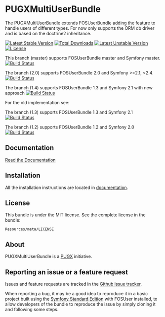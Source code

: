  PUGXMultiUserBundle
=============

The PUGXMultiUserBundle extends FOSUserBundle adding the feature to handle users of different types.
For now only supports the ORM db driver and is based on the doctrine2 inheritance.

[![Latest Stable Version](https://poser.pugx.org/pugx/multi-user-bundle/v/stable.png)](https://packagist.org/packages/pugx/multi-user-bundle) [![Total Downloads](https://poser.pugx.org/pugx/multi-user-bundle/downloads.png)](https://packagist.org/packages/pugx/multi-user-bundle) [![Latest Unstable Version](https://poser.pugx.org/pugx/multi-user-bundle/v/unstable.png)](https://packagist.org/packages/pugx/multi-user-bundle) [![License](https://poser.pugx.org/pugx/multi-user-bundle/license.png)](https://packagist.org/packages/pugx/multi-user-bundle)

This branch (master) supports FOSUserBundle master and Symfony master.
[![Build Status](https://secure.travis-ci.org/PUGX/PUGXMultiUserBundle.png?branch=master)](http://travis-ci.org/PUGX/PUGXMultiUserBundle)

The branch (2.0) supports FOSUserBundle 2.0 and Symfony >=2.1, <2.4.
[![Build Status](https://secure.travis-ci.org/PUGX/PUGXMultiUserBundle.png?branch=2.0)](http://travis-ci.org/PUGX/PUGXMultiUserBundle)

The branch (1.4) supports FOSUserBundle 1.3 and Symfony 2.1 with new approach
[![Build Status](https://secure.travis-ci.org/PUGX/PUGXMultiUserBundle.png?branch=1.4)](http://travis-ci.org/PUGX/PUGXMultiUserBundle)

For the old implementation see:

The branch (1.3) supports FOSUserBundle 1.3 and Symfony 2.1 
[![Build Status](https://secure.travis-ci.org/PUGX/PUGXMultiUserBundle.png?branch=1.3)](http://travis-ci.org/PUGX/PUGXMultiUserBundle)

The branch (1.2) supports FOSUserBundle 1.2 and Symfony 2.0
[![Build Status](https://secure.travis-ci.org/PUGX/PUGXMultiUserBundle.png?branch=1.2)](http://travis-ci.org/PUGX/PUGXMultiUserBundle)


Documentation
-------------

[Read the Documentation](https://github.com/PUGX/PUGXMultiUserBundle/blob/master/Resources/doc/index.md)

Installation
------------

All the installation instructions are located in [documentation](https://github.com/PUGX/PUGXMultiUserBundle/blob/master/Resources/doc/index.md).

License
-------

This bundle is under the MIT license. See the complete license in the bundle:

    Resources/meta/LICENSE

About
-----

PUGXMultiUserBundle is a [PUGX](https://github.com/PUGX) initiative.


Reporting an issue or a feature request
---------------------------------------

Issues and feature requests are tracked in the [Github issue tracker](https://github.com/PUGX/PUGXMultiUserBundle/issues).

When reporting a bug, it may be a good idea to reproduce it in a basic project
built using the [Symfony Standard Edition](https://github.com/symfony/symfony-standard)
with FOSUser installed, to allow developers of the bundle to reproduce the issue by simply cloning it
and following some steps.
